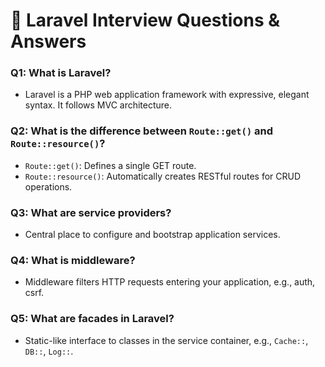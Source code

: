 # 🧱 Laravel Interview Questions & Answers

### Q1: What is Laravel?
- Laravel is a PHP web application framework with expressive, elegant syntax. It follows MVC architecture.

### Q2: What is the difference between `Route::get()` and `Route::resource()`?
- `Route::get()`: Defines a single GET route.
- `Route::resource()`: Automatically creates RESTful routes for CRUD operations.

### Q3: What are service providers?
- Central place to configure and bootstrap application services.

### Q4: What is middleware?
- Middleware filters HTTP requests entering your application, e.g., auth, csrf.

### Q5: What are facades in Laravel?
- Static-like interface to classes in the service container, e.g., `Cache::`, `DB::`, `Log::`.

